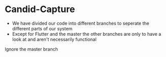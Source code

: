 # Candid-Capture

- We have divided our code into different branches to seperate the different parts of our system
- Except for Flutter and the master the other branches are only to have a look at and aren't necessarily functional

Ignore the master branch
